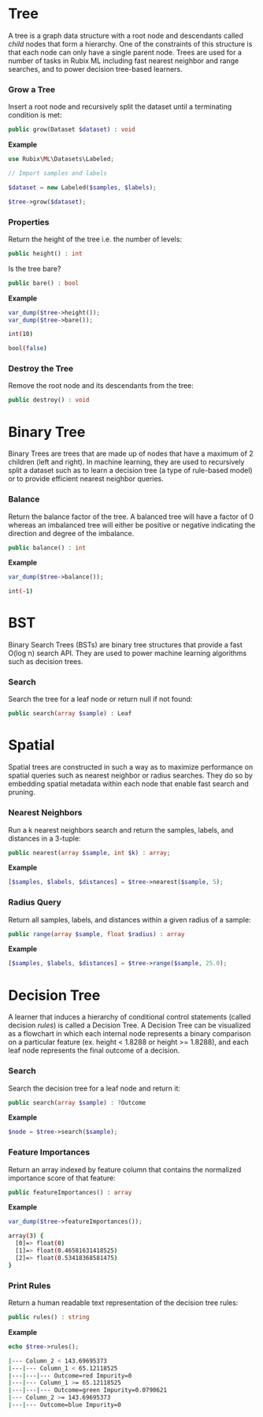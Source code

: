 # Tree
A tree is a graph data structure with a root node and descendants called *child* nodes that form a hierarchy. One of the constraints of this structure is that each node can only have a single parent node. Trees are used for a number of tasks in Rubix ML including fast nearest neighbor and range searches, and to power decision tree-based learners.

### Grow a Tree
Insert a root node and recursively split the dataset until a terminating condition is met:
```php
public grow(Dataset $dataset) : void
```

**Example**

```php
use Rubix\ML\Datasets\Labeled;

// Import samples and labels

$dataset = new Labeled($samples, $labels);

$tree->grow($dataset);
```

### Properties
Return the height of the tree i.e. the number of levels:
```php
public height() : int
```

Is the tree bare?
```php
public bare() : bool
```

**Example**

```php
var_dump($tree->height());
var_dump($tree->bare());
```

```sh
int(10)

bool(false)
```

### Destroy the Tree
Remove the root node and its descendants from the tree:
```php
public destroy() : void
```

# Binary Tree
Binary Trees are trees that are made up of nodes that have a maximum of 2 children (left and right). In machine learning, they are used to recursively split a dataset such as to learn a decision tree (a type of rule-based model) or to provide efficient nearest neighbor queries.

### Balance
Return the balance factor of the tree. A balanced tree will have a factor of 0 whereas an imbalanced tree will either be positive or negative indicating the direction and degree of the imbalance.

```php
public balance() : int
```

**Example**

```php
var_dump($tree->balance());
```

```sh
int(-1)
```

# BST
Binary Search Trees (BSTs) are binary tree structures that provide a fast O(log n) search API. They are used to power machine learning algorithms such as decision trees.

### Search
Search the tree for a leaf node or return null if not found:
```php
public search(array $sample) : Leaf
```

# Spatial
Spatial trees are constructed in such a way as to maximize performance on spatial queries such as nearest neighbor or radius searches. They do so by embedding spatial metadata within each node that enable fast search and pruning.

### Nearest Neighbors
Run a k nearest neighbors search and return the samples, labels, and distances in a 3-tuple:
```php
public nearest(array $sample, int $k) : array;
```

**Example**

```php
[$samples, $labels, $distances] = $tree->nearest($sample, 5);
```

### Radius Query
Return all samples, labels, and distances within a given radius of a sample:
```php
public range(array $sample, float $radius) : array
```

**Example**

```php
[$samples, $labels, $distances] = $tree->range($sample, 25.0);
```

# Decision Tree
A learner that induces a hierarchy of conditional control statements (called decision *rules*) is called a Decision Tree. A Decision Tree can be visualized as a flowchart in which each internal node represents a binary comparison on a particular feature (ex. height < 1.8288 or height >= 1.8288), and each leaf node represents the final outcome of a decision.

### Search
Search the decision tree for a leaf node and return it:
```php
public search(array $sample) : ?Outcome
```

**Example**

```php
$node = $tree->search($sample);
```

### Feature Importances
Return an array indexed by feature column that contains the normalized importance score of that feature:
```php
public featureImportances() : array
```

**Example**

```php
var_dump($tree->featureImportances());
```

```sh
array(3) {
  [0]=> float(0)
  [1]=> float(0.46581631418525)
  [2]=> float(0.53418368581475)
}
```

### Print Rules
Return a human readable text representation of the decision tree rules:
```php
public rules() : string
```

**Example**
```php
echo $tree->rules();
```

```sh
|--- Column_2 < 143.69695373
|---|--- Column_1 < 65.12118525
|---|---|--- Outcome=red Impurity=0
|---|--- Column_1 >= 65.12118525
|---|---|--- Outcome=green Impurity=0.0790621
|--- Column_2 >= 143.69695373
|---|--- Outcome=blue Impurity=0
```
